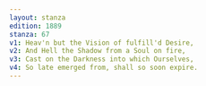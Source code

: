 ```yaml
---
layout: stanza
edition: 1889
stanza: 67
v1: Heav'n but the Vision of fulfill'd Desire,
v2: And Hell the Shadow from a Soul on fire,
v3: Cast on the Darkness into which Ourselves,
v4: So late emerged from, shall so soon expire.
---
```


